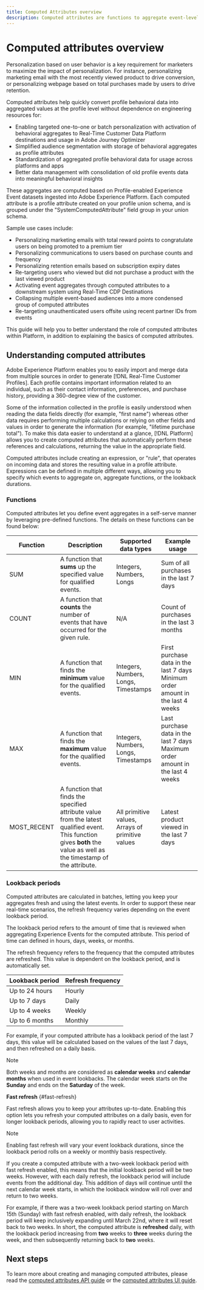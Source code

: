 ```yaml
---
title: Computed Attributes overview
description: Computed attributes are functions to aggregate event-level data into profile-level attributes. These functions are automatically computed so that they can be used across segmentation, activation, and personalization.
---
```


# Computed attributes overview

Personalization based on user behavior is a key requirement for marketers to maximize the impact of personalization. For instance, personalizing marketing email with the most recently viewed product to drive conversion, or personalizing webpage based on total purchases made by users to drive retention. 

Computed attributes help quickly convert profile behavioral data into aggregated values at the profile level without dependence on engineering resources for:

- Enabling targeted one-to-one or batch personalization with activation of behavioral aggregates to Real-Time Customer Data Platform destinations and usage in Adobe Journey Optimizer
- Simplified audience segmentation with storage of behavioral aggregates as profile attributes
- Standardization of aggregated profile behavioral data for usage across platforms and apps
- Better data management with consolidation of old profile events data into meaningful behavioral insights

These aggregates are computed based on Profile-enabled Experience Event datasets ingested into Adobe Experience Platform. Each computed attribute is a profile attribute created on your profile union schema, and is grouped under the "SystemComputedAttribute" field group in your union schema.

Sample use cases include:

- Personalizing marketing emails with total reward points to congratulate users on being promoted to a premium tier
- Personalizing communications to users based on purchase counts and frequency
- Personalizing retention emails based on subscription expiry dates
- Re-targeting users who viewed but did not purchase a product with the last viewed product
- Activating event aggregates through computed attributes to a downstream system using Real-Time CDP Destinations
- Collapsing multiple event-based audiences into a more condensed group of computed attributes
- Re-targeting unauthenticated users offsite using recent partner IDs from events

This guide will help you to better understand the role of computed attributes within Platform, in addition to explaining the basics of computed attributes.

## Understanding computed attributes

Adobe Experience Platform enables you to easily import and merge data from multiple sources in order to generate [!DNL Real-Time Customer Profiles]. Each profile contains important information related to an individual, such as their contact information, preferences, and purchase history, providing a 360-degree view of the customer. 

Some of the information collected in the profile is easily understood when reading the data fields directly (for example, "first name") whereas other data requires performing multiple calculations or relying on other fields and values in order to generate the information (for example, "lifetime purchase total"). To make this data easier to understand at a glance, [!DNL Platform] allows you to create computed attributes that automatically perform these references and calculations, returning the value in the appropriate field.

Computed attributes include creating an expression, or "rule", that operates on incoming data and stores the resulting value in a profile attribute. Expressions can be defined in multiple different ways, allowing you to specify which events to aggregate on, aggregate functions, or the lookback durations.

### Functions

Computed attributes let you define event aggregates in a self-serve manner by leveraging pre-defined functions. The details on these functions can be found below:

| Function | Description | Supported data types | Example usage |
| -------- | ----------- | -------------------- | ------------- |
| SUM | A function that **sums** up the specified value for qualified events. | Integers, Numbers, Longs | Sum of all purchases in the last 7 days |
| COUNT | A function that **counts** the number of events that have occurred for the given rule. | N/A | Count of purchases in the last 3 months |
| MIN | A function that finds the **minimum** value for the qualified events. | Integers, Numbers, Longs, Timestamps | First purchase data in the last 7 days<br/>Minimum order amount in the last 4 weeks |
| MAX | A function that finds the **maximum** value for the qualified events. | Integers, Numbers, Longs, Timestamps | Last purchase data in the last 7 days<br/>Maximum order amount in the last 4 weeks |
| MOST_RECENT | A function that finds the specified attribute value from the latest qualified event. This function gives **both** the value as well as the timestamp of the attribute. | All primitive values, Arrays of primitive values | Latest product viewed in the last 7 days |

### Lookback periods

Computed attributes are calculated in batches, letting you keep your aggregates fresh and using the latest events. In order to support these near real-time scenarios, the refresh frequency varies depending on the event lookback period.

The lookback period refers to the amount of time that is reviewed when aggregating Experience Events for the computed attribute. This period of time can defined in hours, days, weeks, or months.

The refresh frequency refers to the frequency that the computed attributes are refreshed. This value is dependent on the lookback period, and is automatically set.

| Lookback period | Refresh frequency |
| --------------- | ----------------- |
| Up to 24 hours | Hourly |
| Up to 7 days | Daily |
| Up to 4 weeks | Weekly |
| Up to 6 months | Monthly |

For example, if your computed attribute has a lookback period of the last 7 days, this value will be calculated based on the values of the last 7 days, and then refreshed on a daily basis.

>[!NOTE]
>
>Both weeks and months are considered as **calendar weeks** and **calendar months** when used in event lookbacks. The calendar week starts on the **Sunday** and ends on the **Saturday** of the week.

**Fast refresh** {#fast-refresh}

Fast refresh allows you to keep your attributes up-to-date. Enabling this option lets you refresh your computed attributes on a daily basis, even for longer lookback periods, allowing you to rapidly react to user activities.

>[!NOTE]
>
>Enabling fast refresh will vary your event lookback durations, since the lookback period rolls on a weekly or monthly basis respectively.
>
>If you create a computed attribute with a two-week lookback period with fast refresh enabled, this means that the initial lookback period will be two weeks. However, with each daily refresh, the lookback period will include events from the additional day. This addition of days will continue until the next calendar week starts, in which the lookback window will roll over and return to two weeks.
>
>For example, if there was a two-week lookback period starting on March 15th (Sunday) with fast refresh enabled, with daily refresh, the lookback period will keep inclusively expanding until March 22nd, where it will reset back to two weeks. In short, the computed attribute is **refreshed** daily, with the lookback period increasing from **two** weeks to **three** weeks during the week, and then subsequently returning back to **two** weeks.

## Next steps

To learn more about creating and managing computed attributes, please read the [computed attributes API guide](./api.md) or the [computed attributes UI guide](./ui.md). 
